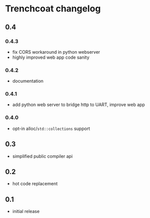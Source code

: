 # Trenchcoat changelog

## 0.4

### 0.4.3
- fix CORS workaround in python webserver
- highly improved web app code sanity

### 0.4.2
- documentation

### 0.4.1
- add python web server to bridge http to UART, improve web app

### 0.4.0
- opt-in alloc/`std::collections` support

## 0.3
- simplified public compiler api
## 0.2
- hot code replacement
## 0.1 
- initial release
